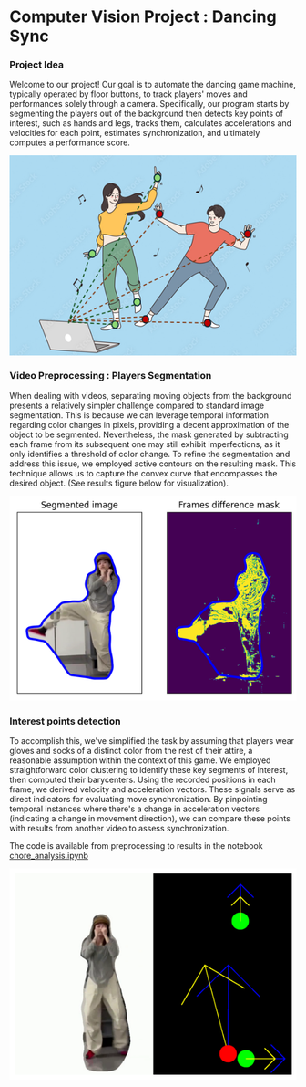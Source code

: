 <h1>Computer Vision Project : Dancing Sync</h1>

<h3>Project Idea</h3>

Welcome to our project! Our goal is to automate the dancing game machine, typically operated by floor buttons, to track players' moves and performances solely through a camera. Specifically, our program starts by segmenting the players out of the background then detects key points of interest, such as hands and legs, tracks them, calculates accelerations and velocities for each point, estimates synchronization, and ultimately computes a performance score.

<img src="assets/idea.png" alt="Alt text">

<h3>Video Preprocessing : Players Segmentation</h3>

When dealing with videos, separating moving objects from the background presents a relatively simpler challenge compared to standard image segmentation. This is because we can leverage temporal information regarding color changes in pixels, providing a decent approximation of the object to be segmented. Nevertheless, the mask generated by subtracting each frame from its subsequent one may still exhibit imperfections, as it only identifies a threshold of color change. To refine the segmentation and address this issue, we employed active contours on the resulting mask. This technique allows us to capture the convex curve that encompasses the desired object. (See results figure below for visualization).

<img src="assets/preprocessing.png" alt="Alt text">

<h3>Interest points detection </h3>

To accomplish this, we've simplified the task by assuming that players wear gloves and socks of a distinct color from the rest of their attire, a reasonable assumption within the context of this game. We employed straightforward color clustering to identify these key segments of interest, then computed their barycenters. Using the recorded positions in each frame, we derived velocity and acceleration vectors. These signals serve as direct indicators for evaluating move synchronization. By pinpointing temporal instances where there's a change in acceleration vectors (indicating a change in movement direction), we can compare these points with results from another video to assess synchronization.

The code is available from preprocessing to results in the notebook [chore_analysis.ipynb](./chore_analysis.ipynb)

<img src="assets/processed.png" alt="Alt text">
